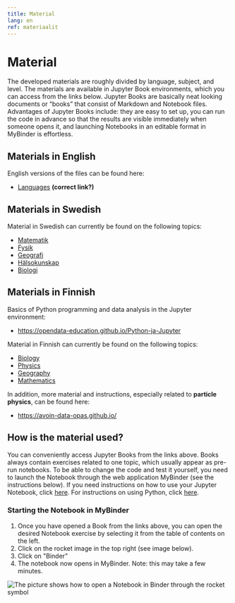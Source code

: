 ```yaml
---
title: Material
lang: en
ref: materiaalit
---
```


# Material

The developed materials are roughly divided by language, subject, and level. The materials are available in Jupyter Book environments, which you can access from the links below. Jupyter Books are basically neat looking documents or “books” that consist of Markdown and Notebook files. Advantages of Jupyter Books include: they are easy to set up, you can run the code in advance so that the results are visible immediately when someone opens it, and launching Notebooks in an editable format in MyBinder is effortless.

## Materials in English

English versions of the files can be found here:
- <a href="https://opendata-education.github.io/Languages" target="_blank">Languages</a> **(correct link?)**

## Materials in Swedish

Material in Swedish can currently be found on the following topics:
- <a href="https://opendata-education.github.io/se_Matematik/intro.html" target="_blank">Matematik</a>
- <a href="https://opendata-education.github.io/se_Fysik/intro.html" target="_blank">Fysik</a>
- <a href="https://opendata-education.github.io/se_Geografi/intro.html" target="_blank">Geografi</a>
- <a href="https://opendata-education.github.io/se_Halsokunskap/intro.html" target="_blank">Hälsokunskap</a>
- <a href="https://opendata-education.github.io/se_Biologi/intro.html" target="_blank">Biologi</a>


## Materials in Finnish

Basics of Python programming and data analysis in the Jupyter environment:
- <a href="https://opendata-education.github.io/Python-ja-Jupyter" target="_blank">https://opendata-education.github.io/Python-ja-Jupyter</a>

Material in Finnish can currently be found on the following topics:
- <a href="https://opendata-education.github.io/Biologia" target="_blank">Biology</a>
- <a href="https://opendata-education.github.io/Fysiikka" target="_blank">Physics</a>
- <a href="https://opendata-education.github.io/Maantiede" target="_blank">Geography</a>
- <a href="https://opendata-education.github.io/Matematiikka" target="_blank">Mathematics</a>

In addition, more material and instructions, especially related to **particle physics**, can be found here:
- <a href="https://avoin-data-opas.github.io/" target="_blank">https://avoin-data-opas.github.io/</a>



## How is the material used?

You can conveniently access Jupyter Books from the links above. Books always contain exercises related to one topic, which usually appear as pre-run notebooks. To be able to change the code and test it yourself, you need to launch the Notebook through the web application MyBinder (see the instructions below).
If you need instructions on how to use your Jupyter Notebook, click [here](/en/jupyter/jupyter-aloitus.html).
For instructions on using Python, click [here](/en/jupyter/python.html).


### Starting the Notebook in MyBinder

1. Once you have opened a Book from the links above, you can open the desired Notebook exercise by selecting it from the table of contents on the left.
2. Click on the rocket image in the top right (see image below).
3. Click on "Binder"
4. The notebook now opens in MyBinder. Note: this may take a few minutes.


![The picture shows how to open a Notebook in Binder through the rocket symbol](/assets/img/binder-launch-english.png)
